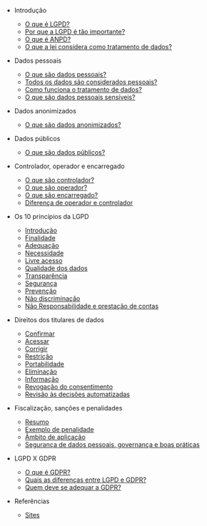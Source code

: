 - Introdução

  - [O que é LGPD?](introducao/o-que-e-lgpd.md)
  - [Por que a LGPD é tão importante?](introducao/por-que-a-lgpd-e-tao-importante.md)
  - [O que é ANPD?](introducao/o-que-e-anpd.md)
  - [O que a lei considera como tratamento de dados?](introducao/o-que-a-lei-considera-como-tratamento-de-dados.md)

- Dados pessoais

  - [O que são dados pessoais?](dados-pessoais/o-que-sao-dados-pessoais.md)
  - [Todos os dados são considerados pessoais?](dados-pessoais/todos-os-dados-sao-considerados-pessoais.md)
  - [Como funciona o tratamento de dados?](dados-pessoais/como-funciona-o-tratamento-de-dados.md)
  - [O que são dados pessoais sensíveis?](dados-pessoais/o-que-sao-dados-pessoais-sensiveis.md)

- Dados anonimizados

  - [O que são dados anonimizados?](dados-anonimizados/o-que-sao-dados-anonimizados.md)

- Dados públicos

  - [O que são dados públicos?](dados-publicos/o-que-sao-dados-publicos.md)

- Controlador, operador e encarregado

  - [O que são controlador?](controlador-operador-encarregado/o-que-sao-controlador.md)
  - [O que são operador?](controlador-operador-encarregado/o-que-sao-operador.md)
  - [O que são encarregado?](controlador-operador-encarregado/o-que-sao-encarregado.md)
  - [Diferença de operador e controlador](controlador-operador-encarregado/diferenca-de-operador-e-controlador.md)

- Os 10 princípios da LGPD

  - [Introdução](os-10-principios-da-lgpd/introducao.md)
  - [Finalidade](os-10-principios-da-lgpd/finalidade.md)
  - [Adequação](os-10-principios-da-lgpd/adequacao.md)
  - [Necessidade](os-10-principios-da-lgpd/necessidade.md)
  - [Livre acesso](os-10-principios-da-lgpd/livre-acesso.md)
  - [Qualidade dos dados](os-10-principios-da-lgpd/qualidade-dos-dados.md)
  - [Transparência](os-10-principios-da-lgpd/transparencia.md)
  - [Segurança](os-10-principios-da-lgpd/seguranca.md)
  - [Prevenção](os-10-principios-da-lgpd/prevencao.md)
  - [Não discriminação](os-10-principios-da-lgpd/nao-discriminacao.md)
  - [Não Responsabilidade e prestação de contas](os-10-principios-da-lgpd/responsabilidade-e-prestacao-de-contas.md)

- Direitos dos titulares de dados

  - [Confirmar](direitos-dos-titulares-de-dados/confirmar.md)
  - [Acessar](direitos-dos-titulares-de-dados/acessar.md)
  - [Corrigir](direitos-dos-titulares-de-dados/corrigir.md)
  - [Restrição](direitos-dos-titulares-de-dados/restricao.md)
  - [Portabilidade](direitos-dos-titulares-de-dados/portabilidade.md)
  - [Eliminação](direitos-dos-titulares-de-dados/eliminacao.md)
  - [Informação](direitos-dos-titulares-de-dados/informacao.md)
  - [Revogação do consentimento](direitos-dos-titulares-de-dados/revogacao.md)
  - [Revisão às decisões automatizadas](direitos-dos-titulares-de-dados/revisao-as-decisoes-automatizadas.md)

- Fiscalização, sanções e penalidades

  - [Resumo](fiscalizacao-sancoes-e-penalidades/resumo.md)
  - [Exemplo de penalidade](fiscalizacao-sancoes-e-penalidades/exemplo-de-penalidade.md)
  - [Âmbito de aplicação](fiscalizacao-sancoes-e-penalidades/ambito-de-aplicacao.md)
  - [Segurança de dados pessoais, governança e boas práticas](fiscalizacao-sancoes-e-penalidades/seguranca-de-dados-pessoais-governanca-e-boas-praticas.md)

- LGPD X GDPR

  - [O que é GDPR?](gdpr/o-que-e-gdpr.md)
  - [Quais as diferenças entre LGPD e GDPR?](gdpr/diferencas-entre-lgpd-e-gdpr.md)
  - [Quem deve se adequar a GDPR?](gdpr/quem-deve-se-adequar-na-gdpr.md)

- Referências

  - [Sites](referencias/sites.md)
